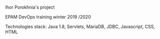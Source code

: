 Ihor Porokhnia's project



EPAM DevOps  training winter 2019 /2020

Technologies stack: Java 1.8, Servlets, MariaDB, JDBC, Javascript, CSS, HTML
